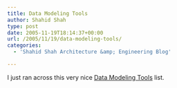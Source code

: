 ```yaml
---
title: Data Modeling Tools
author: Shahid Shah
type: post
date: 2005-11-19T18:14:37+00:00
url: /2005/11/19/data-modeling-tools/
categories:
  - 'Shahid Shah Architecture &amp; Engineering Blog'

---
```

I just ran across this very nice [Data Modeling Tools][1] list.

 [1]: http://www.databaseanswers.com/modelling_tools.htm